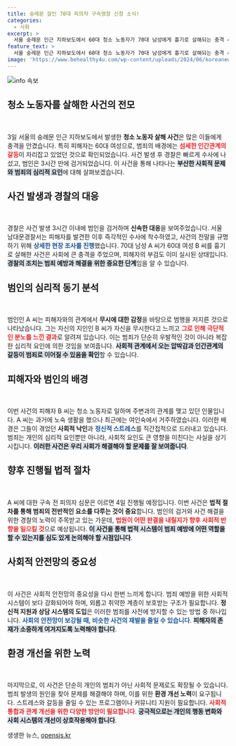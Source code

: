 ```yaml
---
title: 숭례문 살인 70대 피의자 구속영장 신청 소식!
categories:
  - 사회
excerpt: >
  서울 숭례문 인근 지하보도에서 60대 청소 노동자가 70대 남성에게 흉기로 살해되는 충격 사건이 발생했습니다. 경찰은 신고 후 3시간 만에 피의자를 검거하고, 구속영장을 신청했습니다.
feature_text: >
  서울 숭례문 인근 지하보도에서 60대 청소 노동자가 70대 남성에게 흉기로 살해되는 충격 사건이 발생했습니다. 경찰은 신고 후 3시간 만에 피의자를 검거하고, 구속영장을 신청했습니다.
image: 'https://www.behealthy4u.com/wp-content/uploads/2024/06/koreanews.jpg'
---
```


<p><img src="https://www.behealthy4u.com/wp-content/uploads/2024/06/koreanews.jpg" alt="info 속보" /></p>

<h2 data-ke-size="size26">청소 노동자를 살해한 사건의 전모</h2>

<p data-ke-size="size16">&nbsp;</p>

<p>3일 서울의 숭례문 인근 지하보도에서 발생한 <b>청소 노동자 살해 사건</b>은 많은 이들에게 충격을 안겼습니다. 특히 피해자는 60대 여성으로, 범죄의 배경에는 <b><span style="color: #ee2323;">섬세한 인간관계의 갈등</span></b>이 자리잡고 있었던 것으로 확인되었습니다. 사건 발생 후 경찰은 빠르게 수사에 나섰고, 범인은 3시간 만에 검거되었습니다. 이 사건을 통해 나타나는 <b><span style="background-color: #21538527;">부산한 사회적 문제와 범죄의 심리적 요인</span></b>에 대해 살펴보겠습니다.</p>

<h2 data-ke-size="size26">사건 발생과 경찰의 대응</h2>

<p data-ke-size="size16">&nbsp;</p>

<p>경찰은 사건 발생 3시간 이내에 범인을 검거하며 <b>신속한 대응</b>을 보여주었습니다. 서울 남대문경찰서는 피해자를 발견한 이후 즉각적인 수사에 착수하였고, 사건의 전말을 규명하기 위해 <b><span style="color: #1a5490;">상세한 현장 조사를 진행</span></b>했습니다. 70대 남성 A 씨가 60대 여성 B 씨를 흉기로 살해한 사건은 사회에 큰 충격을 주었으며, 피해자의 부검도 이미 실시된 상태입니다. <b><span style="background-color: #21538527;">경찰의 조치는 범죄 예방과 해결을 위한 중요한 단계</span></b>임을 알 수 있습니다.</p>

<h2 data-ke-size="size26">범인의 심리적 동기 분석</h2>

<p data-ke-size="size16">&nbsp;</p>

<p>범인인 A 씨는 피해자와의 관계에서 <b>무시에 대한 감정</b>을 바탕으로 범행을 저지른 것으로 나타났습니다. 그는 자신의 지인인 B 씨가 자신을 무시한다고 느끼고 <b><span style="color: #ee2323;">그로 인해 극단적인 분노를 느낀 결과</span></b>로 알려져 있습니다. 이는 범죄가 단순히 우발적인 것이 아니라 복잡한 심리적 요인에 의한 것임을 보여줍니다. <b><span style="background-color: #21538527;">사회적 관계에서 오는 압박감과 인간관계의 갈등이 범죄로 이어질 수 있음을 확인</span></b>할 수 있습니다.</p>

<h2 data-ke-size="size26">피해자와 범인의 배경</h2>

<p data-ke-size="size16">&nbsp;</p>

<p>이번 사건의 피해자 B 씨는 청소 노동자로 일하며 주변과의 관계를 맺고 있던 인물입니다. A 씨는 과거에 노숙 생활을 했으나 최근에는 여인숙에서 거주하였습니다. 이러한 배경은 그들이 겪었던 <b>사회적 낙인</b>과 <b><span style="color: #1a5490;">정신적 스트레스</span></b>를 직간접적으로 드러내고 있습니다. 범죄는 개인의 심리적 요인뿐만 아니라, 사회적 요인도 큰 영향을 미친다는 사실을 상기시킵니다. <b><span style="background-color: #21538527;">이러한 사건은 우리 사회가 해결해야 할 문제를 잘 보여줍니다</span></b>.</p>

<h2 data-ke-size="size26">향후 진행될 법적 절차</h2>

<p data-ke-size="size16">&nbsp;</p>

<p>A 씨에 대한 구속 전 피의자 심문은 이르면 4일 진행될 예정입니다. 이번 사건은 <b>법적 절차를 통해 범죄의 전반적인 요소를 다루는 것이 중요</b>합니다. 범인의 검거와 사건 해결을 위한 경찰의 노력이 주목받고 있는 가운데, <b><span style="color: #ee2323;">법원이 어떤 판결을 내릴지가 향후 사회적 반향을 일으킬 것</span></b>으로 예상됩니다. <b><span style="background-color: #21538527;">이 사건을 통해 법적 시스템이 범죄 예방에 어떤 역할을 할 수 있는지를 심도 있게 논의해야 할 시점입니다</span></b>.</p>

<h2 data-ke-size="size26">사회적 안전망의 중요성</h2>

<p data-ke-size="size16">&nbsp;</p>

<p>이 사건은 사회적 안전망의 중요성을 다시 한번 느끼게 합니다. 범죄 예방을 위한 사회적 시스템이 보다 강화되어야 하며, 외롭고 취약한 계층이 보호받는 구조가 필요합니다. <b>정신적 지원과 상담 시스템의 도입</b>은 이러한 범죄를 사전에 방지할 수 있는 방법 중 하나입니다. <b><span style="color: #1a5490;">사회의 안전망이 보강될 때, 비슷한 사건의 재발을 줄일 수 있습니다</span></b>. <b><span style="background-color: #21538527;">피해자의 존재가 소중하게 여겨지도록 노력해야 합니다</span></b>.</p>

<h2 data-ke-size="size26">환경 개선을 위한 노력</h2>

<p data-ke-size="size16">&nbsp;</p>

<p>마지막으로, 이 사건은 단순히 개인의 범죄가 아닌 사회적 문제로도 확장될 수 있습니다. 범죄 발생의 원인을 찾아 문제를 해결해야 하며, 이를 위한 <b>환경 개선 노력</b>이 요구됩니다. 스트레스와 갈등을 줄일 수 있는 프로그램이나 커뮤니티 지원이 필요합니다. <b><span style="color: #ee2323;">사회적 통합과 관계 개선을 위한 다양한 방안이 필요합니다</span></b>. <b><span style="background-color: #21538527;">궁극적으로는 개인의 행동 변화와 사회 시스템의 개선이 상호작용해야 합니다</span></b>.</p>

<p data-ke-size="size16"></p>
생생한 뉴스, <a href="https://opensis.kr" rel="dofollow">opensis.kr</a>


